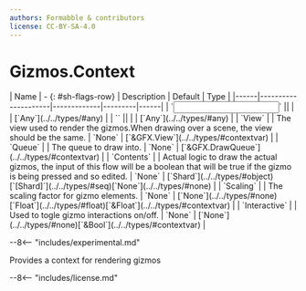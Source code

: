 ```yaml
---
authors: Formabble & contributors
license: CC-BY-SA-4.0
---
```



# Gizmos.Context

<div class="sh-parameters" markdown="1">
| Name | - {: #sh-flags-row} | Description | Default | Type |
|------|---------------------|-------------|---------|------|
| `<input>` || | | [`Any`](../../types/#any) |
| `<output>` || | | [`Any`](../../types/#any) |
| `View` |  | The view used to render the gizmos.When drawing over a scene, the view should be the same. | `None` | [`&GFX.View`](../../types/#contextvar) |
| `Queue` |  | The queue to draw into. | `None` | [`&GFX.DrawQueue`](../../types/#contextvar) |
| `Contents` |  | Actual logic to draw the actual gizmos, the input of this flow will be a boolean that will be true if the gizmo is being pressed and so edited. | `None` | [`Shard`](../../types/#object)[`[Shard]`](../../types/#seq)[`None`](../../types/#none) |
| `Scaling` |  | The scaling factor for gizmo elements. | `None` | [`None`](../../types/#none)[`Float`](../../types/#float)[`&Float`](../../types/#contextvar) |
| `Interactive` |  | Used to togle gizmo interactions on/off. | `None` | [`None`](../../types/#none)[`&Bool`](../../types/#contextvar) |

</div>

--8<-- "includes/experimental.md"

Provides a context for rendering gizmos

--8<-- "includes/license.md"

